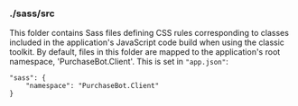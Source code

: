 ### ./sass/src

This folder contains Sass files defining CSS rules corresponding to classes
included in the application's JavaScript code build when using the classic toolkit.
By default, files in this folder are mapped to the application's root namespace, 'PurchaseBot.Client'.
This is set in `"app.json"`:

    "sass": {
        "namespace": "PurchaseBot.Client"
    }
